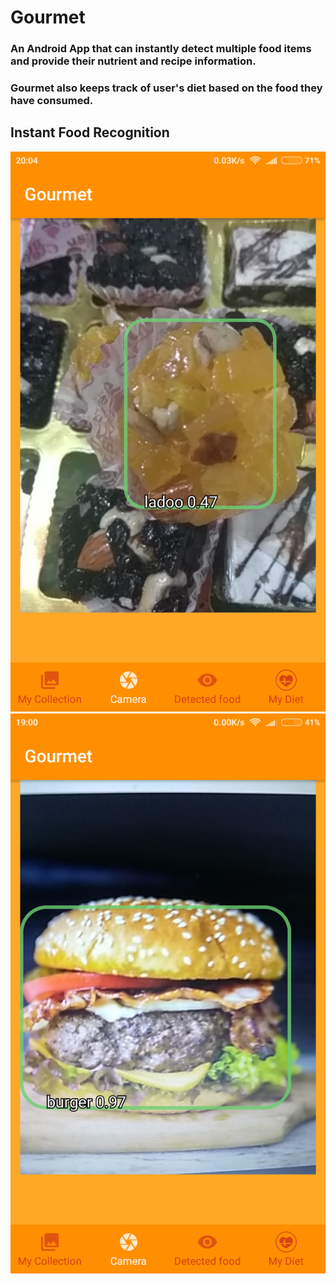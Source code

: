 # Gourmet

### An Android App that can instantly detect multiple food items and provide their nutrient and recipe information.
### Gourmet also keeps track of user's diet based on the food they have consumed.

## Instant Food Recognition
![Image of Detected Ladoo](https://github.com/de-crypto/Gourmet/blob/master/Images/Screenshot_2018-05-26-20-04-14-429_org.tensorflow.demo.png?v=4&s=100)
![Image of Detected Burger](https://github.com/de-crypto/Gourmet/blob/master/Images/Screenshot_2018-05-27-19-00-30-047_org.tensorflow.demo.png?v=4&s=100)
